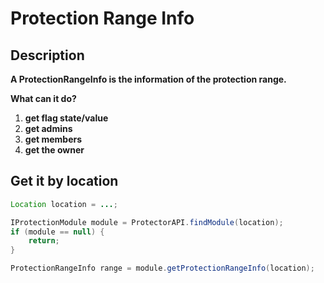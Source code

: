 # Protection Range Info

## Description

**A ProtectionRangeInfo is the information of the protection range.**

**What can it do?**

1. **get flag state/value**
2. **get admins**
3. **get members**
4. **get the owner**

## Get it by location

```java
Location location = ...;

IProtectionModule module = ProtectorAPI.findModule(location);
if (module == null) {
    return;
}

ProtectionRangeInfo range = module.getProtectionRangeInfo(location);
```

